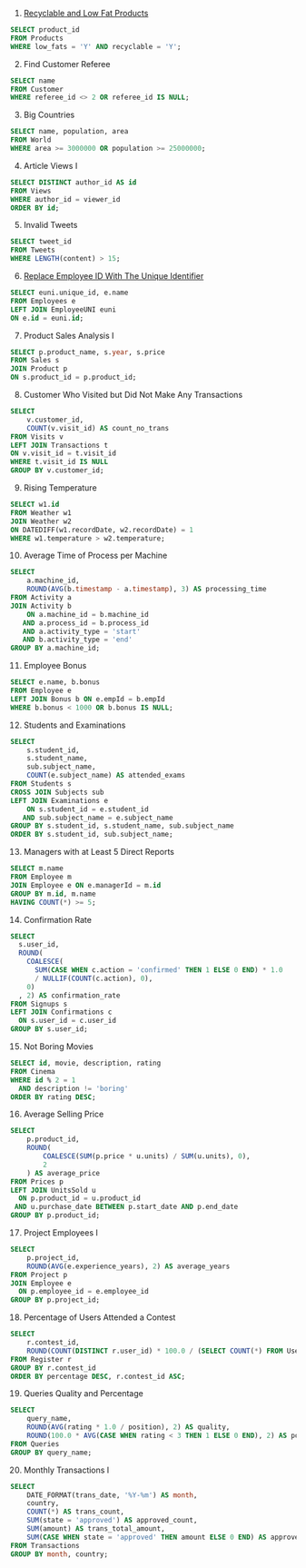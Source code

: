 1. [Recyclable and Low Fat Products](https://leetcode.com/problems/recyclable-and-low-fat-products/)

  ```sql
SELECT product_id
FROM Products
WHERE low_fats = 'Y' AND recyclable = 'Y';
  ```

2. Find Customer Referee

```sql
SELECT name
FROM Customer
WHERE referee_id <> 2 OR referee_id IS NULL;
```

3. Big Countries

```sql
SELECT name, population, area
FROM World
WHERE area >= 3000000 OR population >= 25000000;
```

4. Article Views I

```sql
SELECT DISTINCT author_id AS id
FROM Views
WHERE author_id = viewer_id
ORDER BY id;
```

5. Invalid Tweets

```sql
SELECT tweet_id
FROM Tweets
WHERE LENGTH(content) > 15;
```

6. [Replace Employee ID With The Unique Identifier](https://leetcode.com/problems/replace-employee-id-with-the-unique-identifier/)

```sql
SELECT euni.unique_id, e.name
FROM Employees e
LEFT JOIN EmployeeUNI euni
ON e.id = euni.id;
```

7. Product Sales Analysis I
```sql
SELECT p.product_name, s.year, s.price
FROM Sales s
JOIN Product p
ON s.product_id = p.product_id;
```

8. Customer Who Visited but Did Not Make Any Transactions
```sql
SELECT
    v.customer_id,
    COUNT(v.visit_id) AS count_no_trans
FROM Visits v
LEFT JOIN Transactions t
ON v.visit_id = t.visit_id
WHERE t.visit_id IS NULL
GROUP BY v.customer_id;
```

9. Rising Temperature
```sql
SELECT w1.id
FROM Weather w1
JOIN Weather w2
ON DATEDIFF(w1.recordDate, w2.recordDate) = 1
WHERE w1.temperature > w2.temperature;
```

10. Average Time of Process per Machine
```sql
SELECT 
    a.machine_id,
    ROUND(AVG(b.timestamp - a.timestamp), 3) AS processing_time
FROM Activity a
JOIN Activity b
    ON a.machine_id = b.machine_id
   AND a.process_id = b.process_id
   AND a.activity_type = 'start'
   AND b.activity_type = 'end'
GROUP BY a.machine_id;
```

11. Employee Bonus
```sql
SELECT e.name, b.bonus
FROM Employee e
LEFT JOIN Bonus b ON e.empId = b.empId
WHERE b.bonus < 1000 OR b.bonus IS NULL;
```

12. Students and Examinations
```sql
SELECT 
    s.student_id,
    s.student_name,
    sub.subject_name,
    COUNT(e.subject_name) AS attended_exams
FROM Students s
CROSS JOIN Subjects sub
LEFT JOIN Examinations e
    ON s.student_id = e.student_id
   AND sub.subject_name = e.subject_name
GROUP BY s.student_id, s.student_name, sub.subject_name
ORDER BY s.student_id, sub.subject_name;
```
13. Managers with at Least 5 Direct Reports
```sql
SELECT m.name
FROM Employee m
JOIN Employee e ON e.managerId = m.id
GROUP BY m.id, m.name
HAVING COUNT(*) >= 5;
```

14. Confirmation Rate
```sql
SELECT 
  s.user_id,
  ROUND(
    COALESCE(
      SUM(CASE WHEN c.action = 'confirmed' THEN 1 ELSE 0 END) * 1.0
      / NULLIF(COUNT(c.action), 0),
    0)
  , 2) AS confirmation_rate
FROM Signups s
LEFT JOIN Confirmations c
  ON s.user_id = c.user_id
GROUP BY s.user_id;
```

15. Not Boring Movies
```sql
SELECT id, movie, description, rating
FROM Cinema
WHERE id % 2 = 1
  AND description != 'boring'
ORDER BY rating DESC;
```

16. Average Selling Price
```sql
SELECT 
    p.product_id,
    ROUND(
        COALESCE(SUM(p.price * u.units) / SUM(u.units), 0),
        2
    ) AS average_price
FROM Prices p
LEFT JOIN UnitsSold u
  ON p.product_id = u.product_id
 AND u.purchase_date BETWEEN p.start_date AND p.end_date
GROUP BY p.product_id;
```

17. Project Employees I
```sql
SELECT 
    p.project_id,
    ROUND(AVG(e.experience_years), 2) AS average_years
FROM Project p
JOIN Employee e
  ON p.employee_id = e.employee_id
GROUP BY p.project_id;
```

18. Percentage of Users Attended a Contest
```sql
SELECT 
    r.contest_id,
    ROUND(COUNT(DISTINCT r.user_id) * 100.0 / (SELECT COUNT(*) FROM Users), 2) AS percentage
FROM Register r
GROUP BY r.contest_id
ORDER BY percentage DESC, r.contest_id ASC;
```

19. Queries Quality and Percentage
```sql
SELECT
    query_name,
    ROUND(AVG(rating * 1.0 / position), 2) AS quality,
    ROUND(100.0 * AVG(CASE WHEN rating < 3 THEN 1 ELSE 0 END), 2) AS poor_query_percentage
FROM Queries
GROUP BY query_name;
```

20. Monthly Transactions I
```sql
SELECT
    DATE_FORMAT(trans_date, '%Y-%m') AS month,
    country,
    COUNT(*) AS trans_count,
    SUM(state = 'approved') AS approved_count,
    SUM(amount) AS trans_total_amount,
    SUM(CASE WHEN state = 'approved' THEN amount ELSE 0 END) AS approved_total_amount
FROM Transactions
GROUP BY month, country;
```